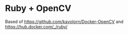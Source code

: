 # Ruby + OpenCV
Based of https://github.com/kavolorn/Docker-OpenCV and https://hub.docker.com/_/ruby/
